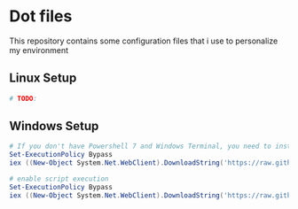 # Dot files
This repository contains some configuration files that i use to personalize my environment

## Linux Setup

```bash
# TODO:

```

## Windows Setup
<!-- ```bash
& ([scriptblock]::Create((New-Object System.Net.WebClient).DownloadString(''))) 'parameter'
``` -->

```powershell
# If you don't have Powershell 7 and Windows Terminal, you need to install them first
Set-ExecutionPolicy Bypass
iex ((New-Object System.Net.WebClient).DownloadString('https://raw.githubusercontent.com/alanfvn/dot-files/master/scripts/install_basics.ps1'))
```

```powershell
# enable script execution
Set-ExecutionPolicy Bypass
iex ((New-Object System.Net.WebClient).DownloadString('https://raw.githubusercontent.com/alanfvn/dot-files/master/install.ps1'))
```
